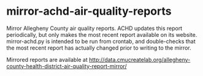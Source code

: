 mirror-achd-air-quality-reports
===============================

Mirror Allegheny County air quality reports.  ACHD updates this report periodically,
but only makes the most recent report available on its website.  mirror-achd.py is intended to be run
from crontab, and double-checks that the most recent report has actually changed prior to writing to the mirror.

Mirrored reports are available at http://data.cmucreatelab.org/allegheny-county-health-district-air-quality-report-mirror/

